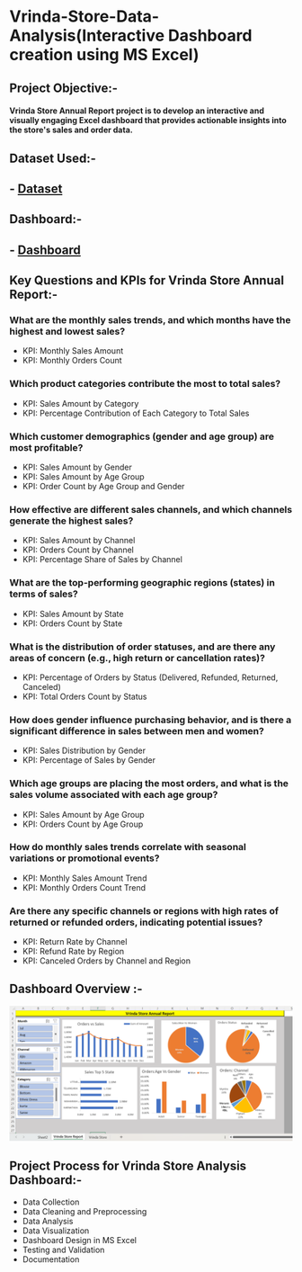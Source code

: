 # Vrinda-Store-Data-Analysis(Interactive Dashboard creation using MS Excel)
## Project Objective:-
#### Vrinda Store Annual Report project is to develop an interactive and visually engaging Excel dashboard that provides actionable insights into the store's sales and order data.

## Dataset Used:-
## - <a href="https://github.com/darshan-masane/Vrinda-Store-Analysis-Dashboard/blob/main/Assignment_dash.xlsx">Dataset</a>

## Dashboard:-
## - <a href='https://github.com/darshan-masane/Vrinda-Store-Analysis-Dashboard/blob/main/Screenshot%202024-11-01%20120048.png'>Dashboard</a>

## Key Questions and KPIs for Vrinda Store Annual Report:-

### What are the monthly sales trends, and which months have the highest and lowest sales?
- KPI: Monthly Sales Amount
- KPI: Monthly Orders Count
### Which product categories contribute the most to total sales?
- KPI: Sales Amount by Category
- KPI: Percentage Contribution of Each Category to Total Sales
### Which customer demographics (gender and age group) are most profitable?
- KPI: Sales Amount by Gender
- KPI: Sales Amount by Age Group
- KPI: Order Count by Age Group and Gender
### How effective are different sales channels, and which channels generate the highest sales?
- KPI: Sales Amount by Channel
- KPI: Orders Count by Channel
- KPI: Percentage Share of Sales by Channel
### What are the top-performing geographic regions (states) in terms of sales?
- KPI: Sales Amount by State
- KPI: Orders Count by State
### What is the distribution of order statuses, and are there any areas of concern (e.g., high return or cancellation rates)?
- KPI: Percentage of Orders by Status (Delivered, Refunded, Returned, Canceled)
- KPI: Total Orders Count by Status
### How does gender influence purchasing behavior, and is there a significant difference in sales between men and women?
- KPI: Sales Distribution by Gender
- KPI: Percentage of Sales by Gender
### Which age groups are placing the most orders, and what is the sales volume associated with each age group?
- KPI: Sales Amount by Age Group
- KPI: Orders Count by Age Group
### How do monthly sales trends correlate with seasonal variations or promotional events?
- KPI: Monthly Sales Amount Trend
- KPI: Monthly Orders Count Trend

### Are there any specific channels or regions with high rates of returned or refunded orders, indicating potential issues?
- KPI: Return Rate by Channel
- KPI: Refund Rate by Region
- KPI: Canceled Orders by Channel and Region

## Dashboard Overview :-
![Screenshot 2024-11-01 120048.](https://github.com/darshan-masane/Vrinda-Store-Analysis-Dashboard/blob/main/Screenshot%202024-11-01%20120048.png)

## Project Process for Vrinda Store Analysis Dashboard:-
- Data Collection
- Data Cleaning and Preprocessing
- Data Analysis
- Data Visualization
- Dashboard Design in MS Excel
- Testing and Validation
- Documentation
